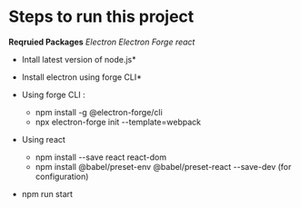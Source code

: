 # Steps to run this project 

**Reqruied Packages**
*Electron*
*Electron Forge*
*react*

* Intall latest version of node.js*
* Install electron using forge CLI*
  
* Using forge CLI : 
  * npm install -g @electron-forge/cli
  * npx electron-forge init --template=webpack

* Using react
  * npm install --save react react-dom
  * npm install @babel/preset-env @babel/preset-react --save-dev (for configuration)

* npm run start
